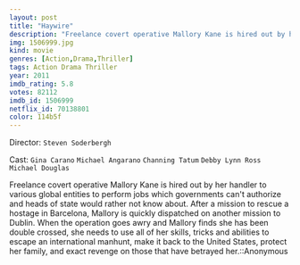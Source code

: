 ```yaml
---
layout: post
title: "Haywire"
description: "Freelance covert operative Mallory Kane is hired out by her handler to various global entities to perform jobs which governments can't authorize and heads of state would rather not know about. After a mission to rescue a hostage in Barcelona, Mallory is quickly dispatched on another mission to Dublin. When the operation goes awry and Mallory finds she has been double crossed, she needs to use all of her skills, tricks and abilities to escape.."
img: 1506999.jpg
kind: movie
genres: [Action,Drama,Thriller]
tags: Action Drama Thriller 
year: 2011
imdb_rating: 5.8
votes: 82112
imdb_id: 1506999
netflix_id: 70138801
color: 114b5f
---
```

Director: `Steven Soderbergh`  

Cast: `Gina Carano` `Michael Angarano` `Channing Tatum` `Debby Lynn Ross` `Michael Douglas` 

Freelance covert operative Mallory Kane is hired out by her handler to various global entities to perform jobs which governments can't authorize and heads of state would rather not know about. After a mission to rescue a hostage in Barcelona, Mallory is quickly dispatched on another mission to Dublin. When the operation goes awry and Mallory finds she has been double crossed, she needs to use all of her skills, tricks and abilities to escape an international manhunt, make it back to the United States, protect her family, and exact revenge on those that have betrayed her.::Anonymous